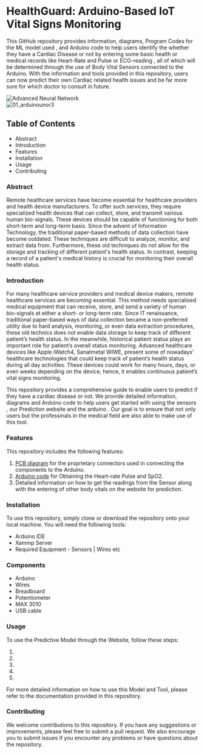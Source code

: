 <!-- # Cardiac-Disease-Prediction-Using-Arduino
Deployed an ANN model for Cardiac Disease Prediction Using Arduino sensors -->
# HealthGuard: Arduino-Based IoT Vital Signs Monitoring

This GitHub repository provides information, diagrams, Program Codes for the ML model used , and Arduino code to help users identify the whether they have a Cardiac Disease or not by entering some basic health or medical records like Heart-Rate and Pulse or ECG-reading , all of which will be determined through the use of Body Vital Sensors connected to the Arduino. With the information and tools provided in this repository, users can now predict their own Cardiac related health issues and be far more sure for which doctor to consult in future.

![Advanced Neural Network]()
<br>
![01_arduinounor3](https://github.com/Bhowal19/Cardiac-Disease-Prediction-Using-Arduino/assets/109750332/ab14a35c-5329-4e79-bae8-7531f5741d7f)




## Table of Contents
- Abstract
- Introduction
- Features
- Installation
- Usage
- Contributing

### Abstract

Remote healthcare services have become essential for healthcare providers and health device manufacturers. To offer such services, they require specialized health devices that can collect, store, and transmit various human bio-signals. These devices should be capable of functioning for both short-term and long-term basis. Since the advent of Information Technology, the traditional paper-based methods of data collection have become outdated. These techniques are difficult to analyze, monitor, and extract data from. Furthermore, these old techniques do not allow for the storage and tracking of different patient's health status. In contrast, keeping a record of a patient's medical history is crucial for monitoring their overall health status.

### Introduction

For many healthcare service providers and medical device makers, remote healthcare services are becoming essential. This method needs specialised medical equipment that can receive, store, and send a variety of human bio-signals at either a short- or long-term rate. 
Since IT renaissance, traditional paper-based ways of data collection became a non-preferred utility due to hard analysis, monitoring, or even data extraction procedures, these old technics does not enable data storage to keep track of different patient’s health status. In the meanwhile, historical patient status plays an important role for patient’s overall status monitoring. 
Advanced healthcare devices like Apple iWatch4, Sanatmetal WIWE, present some of nowadays’ healthcare technologies that could keep track of patient’s health status during all day activities. These devices could work for many hours, days, or even weeks depending on the device, hence, it enables continuous patient’s vital signs monitoring.

This repository provides a comprehensive guide to enable users to predict if they have a cardiac disease or not. We provide detailed information, diagrams and Arduino code to help users get started with using the sensors , our Prediction website and the arduino . Our goal is to ensure that not only users but the professinals in the medical field are also able to make use of this tool.

### Features
This repository includes the following features:

1. [PCB diagram]() for the proprietary connectors used in connecting the components to the Arduino.<br>
2. [Arduino code]() for Obtaining the Heart-rate Pulse and SpO2.<br>
3. Detailed information on how to get the readings from the Sensor along with the entering of other body vitals on the website for prediction.

### Installation
To use this repository, simply clone or download the repository onto your local machine. You will need the following tools:

- Arduino IDE
- Xammp Server
- Required Equipment - Sensors  | Wires etc

### Components
- Arduino 
- Wires
- Breadboard
- Potentiometer
- MAX 3010
- USB cable
### Usage
To use the Predictive Model through the Website, follow these steps:

1. 
2. 
3. 
4.
5. 
For more detailed information on how to use this Model and Tool, please refer to the documentation provided in this repository.

### Contributing
We welcome contributions to this repository. If you have any suggestions or improvements, please feel free to submit a pull request. We also encourage you to submit issues if you encounter any problems or have questions about the repository.

